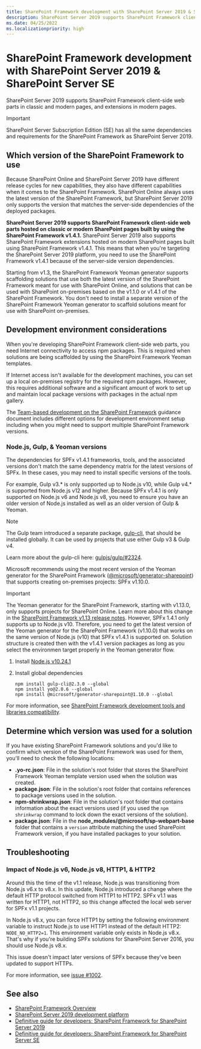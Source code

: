 ```yaml
---
title: SharePoint Framework development with SharePoint Server 2019 & SharePoint Server SE
description: SharePoint Server 2019 supports SharePoint Framework client-side web parts in classic and modern pages, and extensions in modern pages.
ms.date: 04/25/2022
ms.localizationpriority: high
---
```

# SharePoint Framework development with SharePoint Server 2019 & SharePoint Server SE

SharePoint Server 2019 supports SharePoint Framework client-side web parts in classic and modern pages, and extensions in modern pages.

> [!IMPORTANT]
> SharePoint Server Subscription Edition (SE) has all the same dependencies and requirements for the SharePoint Framework as SharePoint Server 2019.

## Which version of the SharePoint Framework to use

Because SharePoint Online and SharePoint Server 2019 have different release cycles for new capabilities, they also have different capabilities when it comes to the SharePoint Framework. SharePoint Online always uses the latest version of the SharePoint Framework, but SharePoint Server 2019 only supports the version that matches the server-side dependencies of the deployed packages.

**SharePoint Server 2019 supports SharePoint Framework client-side web parts hosted on classic or modern SharePoint pages built by using the SharePoint Framework v1.4.1.** SharePoint Server 2019 also supports SharePoint Framework extensions hosted on modern SharePoint pages built using SharePoint Framework v1.4.1. This means that when you're targeting the SharePoint Server 2019 platform, you need to use the SharePoint Framework v1.4.1 because of the server-side version dependencies.

Starting from v1.3, the SharePoint Framework Yeoman generator supports scaffolding solutions that use both the latest version of the SharePoint Framework meant for use with SharePoint Online, and solutions that can be used with SharePoint on-premises based on the v1.1.0 or v1.4.1 of the SharePoint Framework. You don't need to install a separate version of the SharePoint Framework Yeoman generator to scaffold solutions meant for use with SharePoint on-premises.

## Development environment considerations

When you're developing SharePoint Framework client-side web parts, you need Internet connectivity to access npm packages. This is required when solutions are being scaffolded by using the SharePoint Framework Yeoman templates.

If Internet access isn't available for the development machines, you can set up a local on-premises registry for the required npm packages. However, this requires additional software and a significant amount of work to set up and maintain local package versions with packages in the actual npm gallery.

The [Team-based development on the SharePoint Framework](team-based-development-on-sharepoint-framework.md) guidance document includes different options for development environment setup including when you might need to support multiple SharePoint Framework versions.

### Node.js, Gulp, & Yeoman versions

The dependencies for SPFx v1.4.1 frameworks, tools, and the associated versions don't match the same dependency matrix for the latest versions of SPFx. In these cases, you may need to install specific versions of the tools.

For example, Gulp v3.* is only supported up to Node.js v10, while Gulp v4.* is supported from Node.js v12 and higher. Because SPFx v1.4.1 is only supported on Node.js v6 and Node.js v8, you need to ensure you have an older version of Node.js installed as well as an older version of Gulp & Yeoman.

> [!NOTE]
> The Gulp team introduced a separate package, [gulp-cli](https://www.npmjs.com/package/gulp-cli), that should be installed globally. It can be used by projects that use either Gulp v3 & Gulp v4.
>
> Learn more about the gulp-cli here: [gulpjs/gulp/#2324](https://github.com/gulpjs/gulp/issues/2324).

Microsoft recommends using the most recent version of the Yeoman generator for the SharePoint Framework ([@microsoft/generator-sharepoint](https://www.npmjs.com/package/@microsoft/generator-sharepoint)) that supports creating on-premises projects: SPFx v1.10.0.

> [!IMPORTANT]
> The Yeoman generator for the SharePoint Framework, starting with v1.13.0, only supports projects for SharePoint Online. Learn more about this change in the [SharePoint Framework v1.13 release notes](release-1.13.md). However, SPFx 1.4.1 only supports up to Node.js v10. Therefore, you need to get the latest version of the Yeoman generator for the SharePoint Framework (v1.10.0) that works on the same version of Node.js (v10) that SPFx v1.4.1 is supported on. Solution structure is created then with the v1.4.1 version packages as long as you select the environmen target properly in the Yeoman generator flow.

1. Install [Node.js v10.24.1](https://nodejs.org/download/release/v10.24.1/)
1. Install global dependencies

    ```console
    npm install gulp-cli@2.3.0 --global
    npm install yo@2.0.6 --global
    npm install @microsoft/generator-sharepoint@1.10.0 --global
    ```

For more information, see [SharePoint Framework development tools and libraries compatibility](compatibility.md).

## Determine which version was used for a solution

If you have existing SharePoint Framework solutions and you'd like to confirm which version of the SharePoint Framework was used for them, you'll need to check the following locations:

- **.yo-rc.json**: File in the solution's root folder that stores the SharePoint Framework Yeoman template version used when the solution was created.
- **package.json**: File in the solution's root folder that contains references to package versions used in the solution.
- **npm-shrinkwrap.json**: File in the solution's root folder that contains information about the exact versions used (if you used the `npm shrinkwrap` command to lock down the exact versions of the solution).
- **package.json**: File in the **node_modules/@microsoft/sp-webpart-base** folder that contains a `version` attribute matching the used SharePoint Framework version, if you have installed packages to your solution.

## Troubleshooting

### Impact of Node.js v6, Node.js v8, HTTP1, & HTTP2

Around this the time of the v1.1 release, Node.js was transitioning from Node.js v6.x to v8.x. In this update, Node.js introduced a change where the default HTTP protocol switched from HTTP1 to HTTP2. SPFx v1.1 was written for HTTP1, not HTTP2, so this change affected the local web server for SPFx v1.1 projects.

In Node.js v8.x, you can force HTTP1 by setting the following environment variable to instruct Node.js to use HTTP1 instead of the default HTTP2: `NODE_NO_HTTP2=1`. This environment variable only exists in Node.js v8.x. That's why if you're building SPFx solutions for SharePoint Server 2016, you should use Node.js v8.x.

This issue doesn't impact later versions of SPFx because they've been updated to support HTTPs.

For more information, see [issue #1002](https://github.com/SharePoint/sp-dev-docs/issues/1002).

## See also

- [SharePoint Framework Overview](sharepoint-framework-overview.md)
- [SharePoint Server 2019 development platform](../general-development/sharepoint-2019-development-platform.md)
- [Definitive guide for developers: SharePoint Framework for SharePoint Server 2019](https://www.voitanos.io/blog/definitive-guide-sharepoint-framework-sharepoint-server-2019/)
- [Definitive guide for developers: SharePoint Framework for SharePoint Server SE](https://www.voitanos.io/blog/definitive-guide-sharepoint-framework-sharepoint-server-subscription-edition/)
